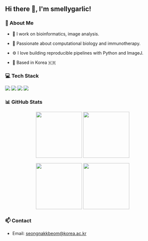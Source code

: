 ## Hi there 👋, I'm smellygarlic!

### 🧬 About Me

* 🔬 I work on bioinformatics, image analysis.

* 🧠 Passionate about computational biology and immunotherapy.

* ⚙️ I love building reproducible pipelines with Python and ImageJ.

* 📍 Based in Korea 🇰🇷

### 💻 Tech Stack
<div align="left"> <img src="https://img.shields.io/badge/Python-3776AB?style=flat-square&logo=python&logoColor=white"/> <img src="https://img.shields.io/badge/ImageJ-0099CC?style=flat-square&logo=ImageJ&logoColor=white"/> <img src="https://img.shields.io/badge/Linux-FCC624?style=flat-square&logo=linux&logoColor=black"/> <img src="https://img.shields.io/badge/Git-F05032?style=flat-square&logo=git&logoColor=white"/> </div>

### 📊 GitHub Stats

<p align="center">
  <img src="https://github-readme-stats.vercel.app/api?username=smellygarlic&show_icons=true&theme=tokyonight" height="150"/>
  <img src="https://github-readme-stats.vercel.app/api/top-langs/?username=smellygarlic&layout=compact&theme=tokyonight" height="150"/>
</p>

<p align="center">
  <img src="https://github-readme-streak-stats.herokuapp.com/?user=smellygarlic&theme=tokyonight&hide_border=true" height="150"/>
  <img src="https://github-profile-summary-cards.vercel.app/api/cards/profile-details?username=smellygarlic&theme=tokyonight" height="150"/>
</p>

### 📫 Contact
* Email: seongnakkbeom@korea.ac.kr
